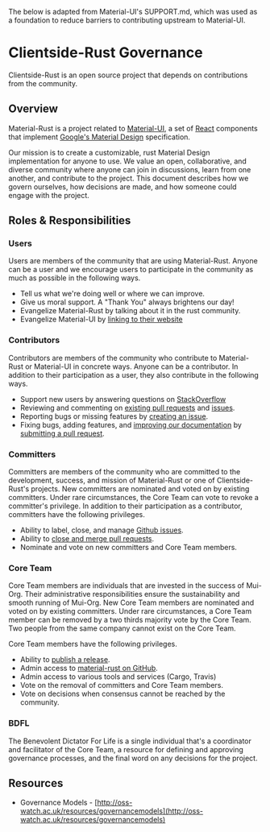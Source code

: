 The below is adapted from Material-UI's SUPPORT.md, which was used as a foundation to reduce barriers to contributing upstream to Material-UI.

# Clientside-Rust Governance

<p class="description">Clientside-Rust is an open source project that depends on contributions from the community.</p>

## Overview

Material-Rust is a project related to [Material-UI](https://material-ui.com/), a set of [React](https://reactjs.org/) components
that implement [Google's Material Design](https://material.io/design/introduction/)
specification. 

Our mission is to create a customizable, rust Material Design implementation for anyone to use. We value an open, collaborative, and diverse community where anyone can join in discussions, learn from one another, and contribute to the project. This document describes how we govern ourselves, how decisions are made, and how someone could engage with the project.

## Roles & Responsibilities

### Users

Users are members of the community that are using Material-Rust. Anyone can be a user and we encourage users to participate in the community as much as possible in the following ways.

- Tell us what we're doing well or where we can improve.
- Give us moral support. A "Thank You" always brightens our day!
- Evangelize Material-Rust by talking about it in the rust community.
- Evangelize Material-UI by [linking to their website](https://material-ui.com/)

### Contributors

Contributors are members of the community who contribute to Material-Rust or Material-UI
in concrete ways. Anyone can be a contributor. In addition to their participation as a user, they
also contribute in the following ways.

- Support new users by answering questions on
[StackOverflow](https://stackoverflow.com/questions/tagged/material-rust)
- Reviewing and commenting on [existing pull requests](https://github.com/clientside-rust/material-rust/pulls)
and [issues](https://github.com/clientside-rust/material-rust/issues).
- Reporting bugs or missing features by [creating an issue](https://github.com/clientside-rust/material-rust/new).
- Fixing bugs, adding features, and
[improving our documentation](https://github.com/clientside-rust/material-rust/tree/master/docs) by
[submitting a pull request](https://github.com/clientside-rust/material-rust/pulls).

### Committers

Committers are members of the community who are committed to the development, success, and mission
of Material-Rust or one of Clientside-Rust's projects. New committers are nominated and voted on by existing committers. Under rare circumstances, the Core Team can vote to revoke a committer's privilege. In addition to their participation as a contributor, committers have the following privileges.

- Ability to label, close, and manage [Github issues](https://github.com/mui-org/material-ui/issues).
- Ability to [close and merge pull requests](https://github.com/mui-org/material-ui/pulls?q=is%3Apr+is%3Aclosed).
- Nominate and vote on new committers and Core Team members.

### Core Team

Core Team members are individuals that are invested in the success of Mui-Org. Their
administrative responsibilities ensure the sustainability and smooth running of Mui-Org. New
Core Team members are nominated and voted on by existing committers. Under rare circumstances, a
Core Team member can be removed by a two thirds majority vote by the Core Team. Two people
from the same company cannot exist on the Core Team.

Core Team members have the following privileges.

- Ability to [publish a release](https://github.com/clientside-rust/material-rust/releases).
- Admin access to [material-rust on GitHub](https://github.com/clientside-rust/material-rust).
- Admin access to various tools and services (Cargo, Travis)
- Vote on the removal of committers and Core Team members.
- Vote on decisions when consensus cannot be reached by the community.

### BDFL

The Benevolent Dictator For Life is a single individual that's a coordinator and facilitator of the Core Team, a resource for defining and approving governance processes, and the final word on any decisions for the project.
## Resources

- Governance Models - [http://oss-watch.ac.uk/resources/governancemodels](http://oss-watch.ac.uk/resources/governancemodels)